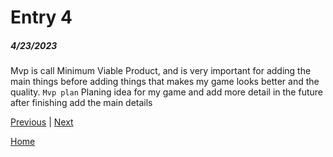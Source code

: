 # Entry 4
##### 4/23/2023

Mvp is call Minimum Viable Product, and is very important for adding the main things before adding things that makes my game looks better and the quality.
`Mvp plan` Planing idea for my game and add more detail in the future after finishing add the main details

[Previous](entry03.md) | [Next](entry05.md)

[Home](../README.md)